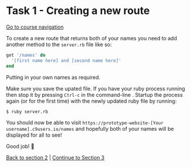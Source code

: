 Task 1 - Creating a new route
=============================

[Go to course navigation](../navigation.md)

To create a new route that returns both of your names you need to add another method to the `server.rb` file like so:

```ruby
get '/names' do
  '[first name here] and [second name here]'
end
```

Putting in your own names as required.

Make sure you save the upated file. If you have your ruby process running then stop it by pressing `Ctrl-c` in the command-line . Startup the process again (or for the first time) with the newly updated ruby file by running:

```
$ ruby server.rb
```

You should now be able to visit `https://prototype-website-[Your username].c9users.io/names` and hopefully both of your names will be displayed for all to see!

Good job! :twisted_rightwards_arrows:

[Back to section 2](../courseSections/section2.md) | [Continue to Section 3](../courseSections/section3.md)
